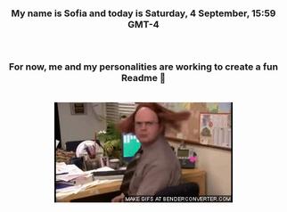 


<div align="center">
<h3 >My name is Sofia and today is Saturday, 4 September, 15:59 GMT-4</h3><br>
<h3 >For now, me and my personalities are working to create a fun Readme 👋
</h3><br>
<img src='img/dwight.gif' alt='working...'/>
</div>
